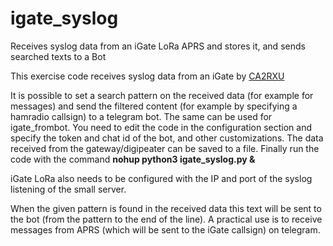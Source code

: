 # igate_syslog
Receives syslog data from an iGate LoRa APRS and stores it, and sends searched texts to a Bot

This exercise code receives syslog data from an iGate by [CA2RXU](https://github.com/richonguzman/LoRa_APRS_iGate)<br>

It is possible to set a search pattern on the received data (for example for messages) and send the filtered content (for example by specifying a hamradio callsign) to a telegram bot. The same can be used for igate_frombot. You need to edit the code in the configuration section and specify the token and chat id of the bot, and other customizations. The data received from the gateway/digipeater can be saved to a file. Finally run the code with the command **nohup python3 igate_syslog.py &**<br>

iGate LoRa also needs to be configured with the IP and port of the syslog listening of the small server.<br>

When the given pattern is found in the received data this text will be sent to the bot (from the pattern to the end of the line). A practical use is to receive messages from APRS (which will be sent to the iGate callsign) on telegram.
